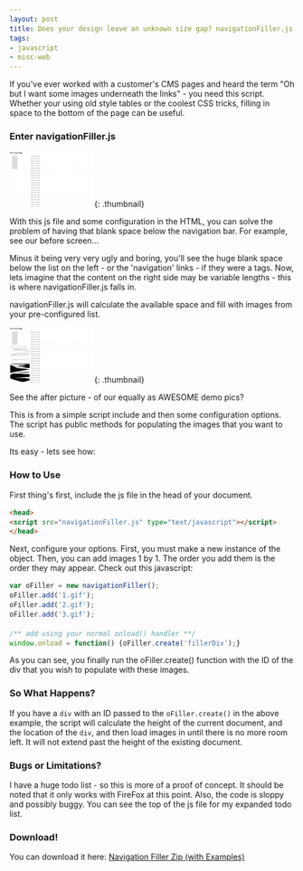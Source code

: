 ```yaml
---
layout: post
title: Does your design leave an unknown size gap? navigationFiller.js!
tags:
- javascript
- misc-web
---
```

If you've ever worked with a customer's CMS pages and heard the term "Oh but I want some images underneath the links" - you need this script.  Whether your using old style tables or the coolest CSS tricks, filling in space to the bottom of the page can be useful.

### Enter navigationFiller.js

[![](/uploads/2008/1-150x99.png)](/uploads/2008/1-150x99.png){: .thumbnail}

With this js file and some configuration in the HTML, you can solve the problem of having that blank space below the navigation bar.  For example, see our before screen...

Minus it being very very ugly and boring, you'll see the huge blank space below the list on the left - or the 'navigation' links - if they were a tags.  Now, lets imagine that the content on the right side may be variable lengths - this is where navigationFiller.js falls in.

navigationFiller.js will calculate the available space and fill with images from your pre-configured list.

[![](/uploads/2008/2-150x99.png)](/uploads/2008/2-150x99.png){: .thumbnail}

See the after picture - of our equally as AWESOME demo pics?

This is from a simple script include and then some configuration options.  The script has public methods for populating the images that you want to use.

Its easy - lets see how:

### How to Use

First thing's first, include the js file in the head of your document.

```html
<head>
<script src="navigationFiller.js" type="text/javascript"></script>
</head>
```

Next, configure your options.  First, you must make a new instance of the object.  Then, you can add images 1 by 1.  The order you add them is the order they may appear.  Check out this javascript:

```javascript
var oFiller = new navigationFiller();
oFiller.add('1.gif');
oFiller.add('2.gif');
oFiller.add('3.gif');

/** add using your normal onload() handler **/
window.onload = function() {oFiller.create('fillerDiv');}
```

As you can see, you finally run the oFiller.create() function with the ID of the div that you wish to populate with these images.

### So What Happens?

If you have a `div` with an ID passed to the `oFiller.create()` in the above example, the script will calculate the height of the current document, and the location of the `div`, and then load images in until there is no more room left.  It will not extend past the height of the existing document.

### Bugs or Limitations?

I have a huge todo list - so this is more of a proof of concept.  It should be noted that it only works with FireFox at this point.  Also, the code is sloppy and possibly buggy.  You can see the top of the js file for my expanded todo list.

### Download!

You can download it here: [Navigation Filler Zip (with Examples)](/uploads/2008/navigationfiller.zip)
